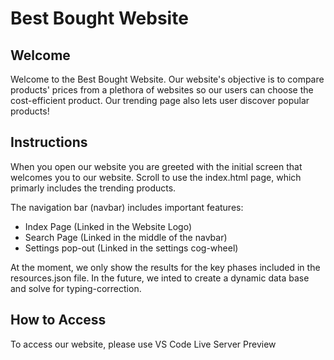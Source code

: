 # Best Bought Website

## Welcome

Welcome to the Best Bought Website. Our website's objective is to compare products' prices from a plethora of websites so our users can choose the cost-efficient product. Our trending page also lets user discover popular products!

## Instructions

When you open our website you are greeted with the initial screen that welcomes you to our website. Scroll to use the index.html page, which primarly includes the trending products. 

The navigation bar (navbar) includes important features:
- Index Page (Linked in the Website Logo)
- Search Page (Linked in the middle of the navbar)
- Settings pop-out (Linked in the settings cog-wheel)

At the moment, we only show the results for the key phases included in the resources.json file. In the future, we inted to create a dynamic data base and solve for typing-correction.

## How to Access

To access our website, please use VS Code Live Server Preview